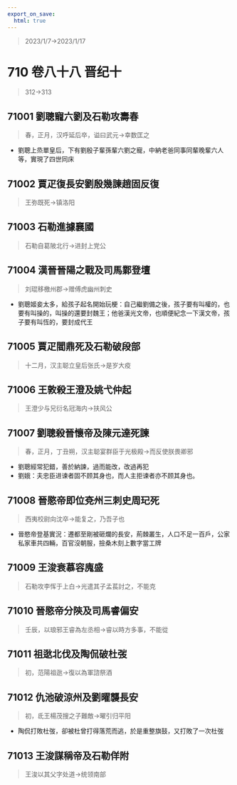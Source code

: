 ```yaml
---
export_on_save:
  html: true
---
```


> 2023/1/7->2023/1/17

# 710 卷八十八 晋纪十

> 312->313

## 71001 劉聰寵六劉及石勒攻壽春
> 春，正月，汉呼延后卒，谥曰武元->幸数匡之
- 劉聰上烝單皇后，下有劉殷子輩孫輩六劉之寵，中納老爸同事同輩晚輩六人等，實現了四世同床

## 71002 賈疋復長安劉殷幾諫趙固反復
> 王弥既死->镇洛阳

## 71003 石勒進據襄國
> 石勒自葛陂北行->进封上党公

## 71004 漢晉晉陽之戰及司馬鄴登壇
> 刘琨移檄州郡->赠傅虎幽州刺史
- 劉聰姬妾太多，給孩子起名開始玩梗：自己繼劉備之後，孩子要有叫權的，也要有叫操的，叫操的還要封魏王；他爸漢光文帝，也順便紀念一下漢文帝，孩子要有叫恆的，要封成代王

## 71005 賈疋閻鼎死及石勒破段部
> 十二月，汉主聪立皇后张氏->是岁大疫

## 71006 王敦殺王澄及姚弋仲起
> 王澄少与兄衍名冠海内->扶风公

## 71007 劉聰殺晉懷帝及陳元達死諫
> 春，正月，丁丑朔，汉主聪宴群臣于光极殿->而反使朕畏卿邪
- 劉聰經常犯錯，善於納諫，過而能改，改過再犯
- 劉娥：夫忠臣进谏者固不顾其身也，而人主拒谏者亦不顾其身也。

## 71008 晉愍帝即位兗州三刺史周玘死
> 西夷校尉向沈卒->能复之，乃吾子也
- 晉愍帝登基實況：遷都至剛被砸爛的長安，荊棘叢生，人口不足一百戶，公家私家車共四輛，百官沒朝服，撿桑木刻上數字當工牌

## 71009 王浚衰慕容廆盛
> 石勒攻李恽于上白->光遣其子孟萇討之，不能克

## 71010 晉愍帝分陝及司馬睿偏安
> 壬辰，以琅邪王睿為左丞相->睿以時方多事，不能從

## 71011 祖逖北伐及陶侃破杜弢
> 初，范陽祖逖->復以為軍諮祭酒

## 71012 仇池破涼州及劉曜襲長安
> 初，氐王楊茂搜之子難敵->曜引归平阳
- 陶侃打敗杜弢，卻被杜曾打得落荒而逃，於是重整旗鼓，又打敗了一次杜弢

## 71013 王浚謀稱帝及石勒佯附
> 王浚以其父字处道->统领南部